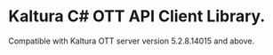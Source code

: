 # Kaltura C# OTT API Client Library.
Compatible with Kaltura OTT server version 5.2.8.14015 and above.
